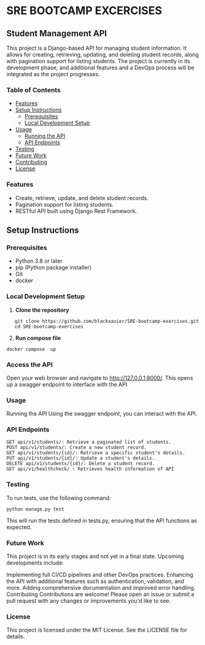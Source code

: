 # SRE BOOTCAMP EXCERCISES
## Student Management API

This project is a Django-based API for managing student information. It allows for creating, retrieving, updating, and deleting student records, along with pagination support for listing students. The project is currently in its development phase, and additional features and a DevOps process will be integrated as the project progresses.

### Table of Contents

- [Features](#features)
- [Setup Instructions](#setup-instructions)
  - [Prerequisites](#prerequisites)
  - [Local Development Setup](#local-development-setup)
- [Usage](#usage)
  - [Running the API](#running-the-api)
  - [API Endpoints](#api-endpoints)
- [Testing](#testing)
- [Future Work](#future-work)
- [Contributing](#contributing)
- [License](#license)

### Features

- Create, retrieve, update, and delete student records.
- Pagination support for listing students.
- RESTful API built using Django Rest Framework.



## Setup Instructions

### Prerequisites

- Python 3.8 or later
- pip (Python package installer)
- Git
- docker

### Local Development Setup



1. **Clone the repository**

```
   git clone https://github.com/blackxavier/SRE-bootcamp-exercises.git
   cd SRE-bootcamp-exercises
```

2. **Run compose file**

```
docker compose  up
```


### Access the API

Open your web browser and navigate to http://127.0.0.1:8000/. This opens up a swagger endpoint to interface with the API



### Usage

Running the API
Using the swagger endpoint, you can interact with the API.

### API Endpoints

```
GET api/v1/students/: Retrieve a paginated list of students.
POST api/v1/students/: Create a new student record.
GET api/v1/students/{id}/: Retrieve a specific student's details.
PUT api/v1/students/{id}/: Update a student's details.
DELETE api/v1/students/{id}/: Delete a student record.
GET api/v1/healthcheck/ : Retrieves health information of API
```

### Testing
To run tests, use the following command:

```
python manage.py test
```

This will run the tests defined in tests.py, ensuring that the API functions as expected.

### Future Work
This project is in its early stages and not yet in a final state. Upcoming developments include:

Implementing full CI/CD pipelines and other DevOps practices.
Enhancing the API with additional features such as authentication, validation, and more.
Adding comprehensive documentation and improved error handling.
Contributing
Contributions are welcome! Please open an issue or submit a pull request with any changes or improvements you'd like to see.

### License
This project is licensed under the MIT License. See the LICENSE file for details.





